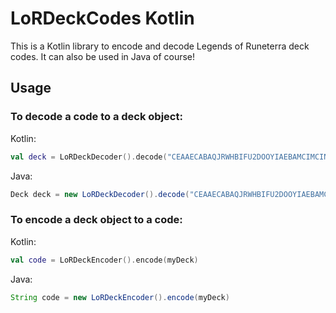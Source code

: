 # LoRDeckCodes Kotlin
This is a Kotlin library to encode and decode Legends of Runeterra deck codes. It can also be used
in Java of course!

## Usage
### To decode a code to a deck object:

Kotlin:
```kotlin
val deck = LoRDeckDecoder().decode("CEAAECABAQJRWHBIFU2DOOYIAEBAMCIMCINCILJZAICACBANE4VCYBABAILR2HRL")
```

Java:
```java
Deck deck = new LoRDeckDecoder().decode("CEAAECABAQJRWHBIFU2DOOYIAEBAMCIMCINCILJZAICACBANE4VCYBABAILR2HRL");
```

### To encode a deck object to a code:

Kotlin:
```kotlin
val code = LoRDeckEncoder().encode(myDeck)
```

Java:

```java
String code = new LoRDeckEncoder().encode(myDeck)
```